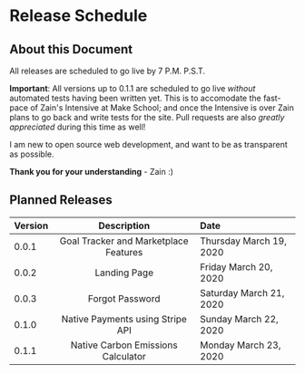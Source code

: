 # Release Schedule

## About this Document
All releases are scheduled to go live by 7 P.M. P.S.T.

**Important**: All versions up to 0.1.1 are scheduled to go live *without* automated tests having been written yet. This is to accomodate the fast-pace of Zain's Intensive at Make School; and once the Intensive is over Zain plans to go back and write tests for the site. Pull requests are also *greatly appreciated* during this time as well!

I am new to open source web development, and want to be as transparent as possible.

**Thank you for your understanding** - Zain :)

## Planned Releases
| Version       | Description   | Date  |
| ------------- |:-------------:| :-----|
| 0.0.1         |Goal Tracker and Marketplace Features |  Thursday March 19, 2020 |
| 0.0.2      | Landing Page     |  Friday March 20, 2020 |
| 0.0.3 | Forgot Password     |  Saturday March 21, 2020 |
| 0.1.0 | Native Payments using Stripe API | Sunday March 22, 2020 |
| 0.1.1 | Native Carbon Emissions Calculator | Monday March 23, 2020|
